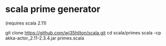 scala prime generator
=====================

(requires scala 2.11)

git clone https://github.com/wj35hilton/scala.git
cd scala/primes
scala -cp akka-actor_2.11-2.3.4.jar primes.scala
